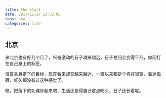 ```yaml
---
title: the start
date: 2017-11-27 23:38:05
tags: new
categories: life
---
```

## 北京

来北京也有好几个月了，兴奋激动的日子越来越远，日子总归会变得平凡，如同打在自己身上的标签。

信誓旦旦定下的目标，现在看来却又越来越远，一直以来都是个喜好寂寞，着迷孤寂，好久都没有过这种感觉了。

嗯，把落下的功课补起来吧，生活还是得自己定点盼头，日子还长着呢。

